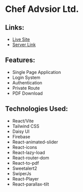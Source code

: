 # Chef Advsior Ltd.
## Links:
* [Live Site](https://chef-hunter-66aa0.web.app/)
* [Server Link](https://github.com/ras1k/chef-hunter-server)

## Features:
* Single Page Application
* Login System
* Authentication
* Private Route
* PDF Download
  
## Technologies Used: 
* React/Vite
* Tailwind CSS
* Daisy UI
* Firebase
* React-animated-slider
* React-icons
* React-lazy-load
* React-router-dom
* React-to-pdf
* Sweetalert2
* SwiperJs
* React-Player
* React-parallax-tilt
